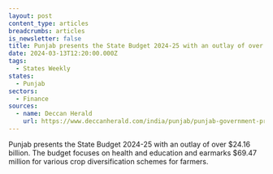```yaml
---
layout: post
content_type: articles
breadcrumbs: articles
is_newsletter: false
title: Punjab presents the State Budget 2024-25 with an outlay of over $24.16 billion
date: 2024-03-13T12:20:00.000Z
tags:
  - States Weekly
states:
  - Punjab
sectors:
  - Finance
sources:
  - name: Deccan Herald
    url: https://www.deccanherald.com/india/punjab/punjab-government-presents-state-budget-for-2024-25-with-over-rs-2-lakh-crore-outlay-2922491
---
```

Punjab presents the State Budget 2024-25 with an outlay of over $24.16 billion. The budget focuses on health and education and earmarks $69.47 million for various crop diversification schemes for farmers.
